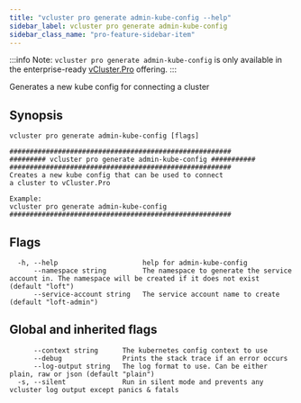 ```yaml
---
title: "vcluster pro generate admin-kube-config --help"
sidebar_label: vcluster pro generate admin-kube-config
sidebar_class_name: "pro-feature-sidebar-item"
---
```


:::info Note:
`vcluster pro generate admin-kube-config` is only available in the enterprise-ready [vCluster.Pro](https://vcluster.pro) offering.
:::


Generates a new kube config for connecting a cluster

## Synopsis


```
vcluster pro generate admin-kube-config [flags]
```

```
#######################################################
######### vcluster pro generate admin-kube-config ###########
#######################################################
Creates a new kube config that can be used to connect
a cluster to vCluster.Pro

Example:
vcluster pro generate admin-kube-config
#######################################################
```


## Flags

```
  -h, --help                     help for admin-kube-config
      --namespace string         The namespace to generate the service account in. The namespace will be created if it does not exist (default "loft")
      --service-account string   The service account name to create (default "loft-admin")
```


## Global and inherited flags

```
      --context string      The kubernetes config context to use
      --debug               Prints the stack trace if an error occurs
      --log-output string   The log format to use. Can be either plain, raw or json (default "plain")
  -s, --silent              Run in silent mode and prevents any vcluster log output except panics & fatals
```

